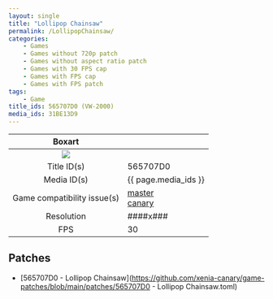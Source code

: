 ```yaml
---
layout: single
title: "Lollipop Chainsaw"
permalink: /LollipopChainsaw/
categories:
    - Games
    - Games without 720p patch
    - Games without aspect ratio patch
    - Games with 30 FPS cap
    - Games with FPS cap
    - Games with FPS patch
tags:
    - Game
title_ids: 565707D0 (VW-2000)
media_ids: 31BE13D9
---
```


| Boxart                      |                                                                            |
| :----:                      | :-                                                                         |
| ![](https://download-ssl.xbox.com/content/images/66acd000-77fe-1000-9115-d802565707d0/1033/boxartlg.jpg) |
| Title ID(s)                 | 565707D0                                                                   |
| Media ID(s)                 | {{ page.media_ids }}                                                        |
| Game compatibility issue(s) | [master](https://github.com/xenia-project/game-compatibility/issues/)<br>[canary](https://github.com/xenia-canary/game-compatibility/issues/) |
| Resolution                  | ####x###                                                                   |
| FPS                         | 30                                                                         |

## Patches
* [565707D0 - Lollipop Chainsaw](https://github.com/xenia-canary/game-patches/blob/main/patches/565707D0 - Lollipop Chainsaw.toml)

<!--This page was generated by a script. You can remove this comment once the page is verified to be free of mistakes.-->
